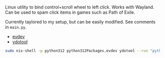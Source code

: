 Linux utility to bind control+scroll wheel to left click. Works with Wayland.
Can be used to spam click items in games such as Path of Exile.

Currently taylored to my setup, but can be easily modified. See comments in `main.py`.

- [evdev](https://github.com/gvalkov/python-evdev)
- [ydotool](https://github.com/ReimuNotMoe/ydotool)

```sh
sudo nix-shell -p python312 python312Packages.evdev ydotool --run "python main.py"
```
